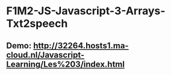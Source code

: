 # F1M2-JS-Javascript-3-Arrays-Txt2speech

## Demo:  http://32264.hosts1.ma-cloud.nl/Javascript-Learning/Les%203/index.html

